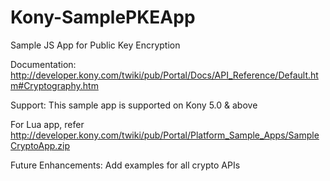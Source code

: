 Kony-SamplePKEApp
=================

Sample JS App for Public Key Encryption

Documentation:
http://developer.kony.com/twiki/pub/Portal/Docs/API_Reference/Default.htm#Cryptography.htm

Support:
This sample app is supported on Kony 5.0 & above

For Lua app, refer http://developer.kony.com/twiki/pub/Portal/Platform_Sample_Apps/SampleCryptoApp.zip

Future Enhancements: Add examples for all crypto APIs
